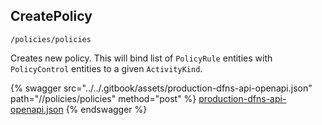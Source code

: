 
## CreatePolicy
`/policies/policies`

Creates new policy. This will bind list of `PolicyRule` entities with `PolicyControl` entities to a given `ActivityKind`.

{% swagger src="../../.gitbook/assets/production-dfns-api-openapi.json" path="//policies/policies" method="post" %}
[production-dfns-api-openapi.json](../../.gitbook/assets/production-dfns-api-openapi.json)
{% endswagger %}

